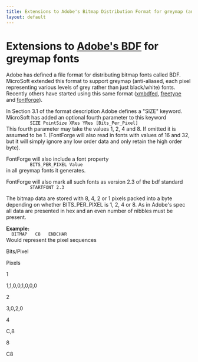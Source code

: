 ```yaml
---
title: Extensions to Adobe's Bitmap Distribution Format for greymap (anti-aliased)
layout: default
---
```



Extensions to [Adobe's BDF](http://partners.adobe.com/asn/developer/PDFS/TN/5005.BDF_Spec.pdf) for greymap fonts
================================================================================================================

Adobe has defined a file format for distributing bitmap fonts called
BDF. MicroSoft extended this format to support greymap (anti-aliased,
each pixel representing various levels of grey rather than just
black/white) fonts. Recently others have started using this same format
([xmbdfed](http://crl.nmsu.edu/~mleisher/xmbdfed.html),
[freetype](http://freetype.sf.net/) and [fontforge](index.html)).

In Section 3.1 of the format description Adobe defines a "SIZE" keyword.
MicroSoft has added an optional fourth parameter to this keyword\
 `         SIZE PointSize XRes YRes [Bits_Per_Pixel]`\
 This fourth parameter may take the values 1, 2, 4 and 8. If omitted it
is assumed to be 1. (FontForge will also read in fonts with values of 16
and 32, but it will simply ignore any low order data and only retain the
high order byte).

FontForge will also include a font property\
 `         BITS_PER_PIXEL Value`\
 in all greymap fonts it generates.

FontForge will also mark all such fonts as version 2.3 of the bdf
standard \
 `         STARTFONT 2.3`

The bitmap data are stored with 8, 4, 2 or 1 pixels packed into a byte
depending on whether BITS\_PER\_PIXEL is 1, 2, 4 or 8. As in Adobe's
spec all data are presented in hex and an even number of nibbles must be
present.

**Example:**\
 `  BITMAP   C8   ENDCHAR`\
 Would represent the pixel sequences

Bits/Pixel

Pixels

1

1,1,0,0,1,0,0,0

2

3,0,2,0

4

C,8

8

C8


